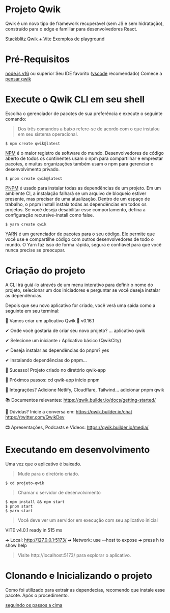 # Projeto Qwik

Qwik é um novo tipo de framework recuperável (sem JS e sem hidratação), construído para o edge e familiar para desenvolvedores React.

[Stackblitz Qwik + Vite](https://qwik.new/)
[Exemplos de playground](https://qwik.builder.io/examples/reactivity/counter/)

# Pré-Requisitos

[node.js v16](https://nodejs.org/en/download/) ou superior
Seu IDE favorito ([vscode](https://code.visualstudio.com/) recomendado)
Comece a [pensar qwik](https://qwik.builder.io/docs/think-qwik/)

# Execute o Qwik CLI em seu shell

Escolha o gerenciador de pacotes de sua preferência e execute o seguinte comando:

> Dos três comandos a baixo refere-se de acordo com o que instalou em seu sistema operacional.


    $ npm create qwik@latest

[NPM](https://www.npmjs.com/) é o maior registro de software do mundo. Desenvolvedores de código aberto de todos os continentes usam o npm para compartilhar e emprestar pacotes, e muitas organizações também usam o npm para gerenciar o desenvolvimento privado.

    $ pnpm create qwik@latest

[PNPM](https://pnpm.io/) é usado para instalar todas as dependências de um projeto.
Em um ambiente CI, a instalação falhará se um arquivo de bloqueio estiver presente, mas precisar de uma atualização.
Dentro de um espaço de trabalho, o pnpm install instala todas as dependências em todos os projetos. Se você deseja desabilitar esse     comportamento, defina a configuração recursive-install como false.

    $ yarn create qwik

[YARN](https://yarnpkg.com/) é um gerenciador de pacotes para o seu código. Ele permite que você use e compartilhe código com outros desenvolvedores de todo o mundo. O Yarn faz isso de forma rápida, segura e confiável para que você nunca precise se preocupar.

# Criação do projeto

A CLI irá guiá-lo através de um menu interativo para definir o nome do projeto, selecionar um dos iniciadores e perguntar se você deseja instalar as dependências.

Depois que seu novo aplicativo for criado, você verá uma saída como a seguinte em seu terminal:

🐰 Vamos criar um aplicativo Qwik 🐇 v0.16.1

✔ Onde você gostaria de criar seu novo projeto? … aplicativo qwik

✔ Selecione um iniciante › Aplicativo básico (QwikCity)

✔ Deseja instalar as dependências do pnpm? yes

✔ Instalando dependências do pnpm...


🦄 Sucesso! Projeto criado no diretório qwik-app

🐰 Próximos passos:
    cd qwik-app
    início pnpm

🔌 Integrações? Adicione Netlify, Cloudflare, Tailwind...
    adicionar pnpm qwik

📚 Documentos relevantes:
    https://qwik.builder.io/docs/getting-started/

💬 Dúvidas? Inicie a conversa em:
    https://qwik.builder.io/chat
    https://twitter.com/QwikDev

📺 Apresentações, Podcasts e Vídeos:
    https://qwik.builder.io/media/

# Executando em desenvolvimento

Uma vez que o aplicativo é baixado.

> Mude para o diretório criado.

    $ cd projeto-qwik

> Chamar o servidor de desenvolvimento

    $ npm install && npm start
    $ pnpm start
    $ yarn start

> Você deve ver um servidor em execução com seu aplicativo inicial

VITE v4.0.1  ready in 515 ms

  ➜  Local:   http://127.0.0.1:5173/
  ➜  Network: use --host to expose
  ➜  press h to show help

> Visite http://localhost:5173/ para explorar o aplicativo.
# Clonando e Inicializando o projeto

Como foi utilizado para extrair as dependecias, recomendo que instale esse pacote. Após o procedimento.

[seguindo os passos a cima](#executando-em-desenvolvimento)
